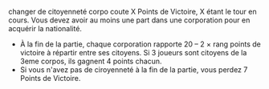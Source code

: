 changer de citoyenneté corpo coute X Points de Victoire, X étant le tour en cours.
Vous devez avoir au moins une part dans une corporation pour en acquérir la nationalité.

* À la fin de la partie, chaque corporation rapporte 20 – 2 × rang points de victoire à répartir entre ses citoyens. Si 3 joueurs sont citoyens de la 3eme corpos, ils gagnent 4 points chacun.
* Si vous n'avez pas de ciroyenneté à la fin de la partie, vous perdez 7 Points de Victoire.